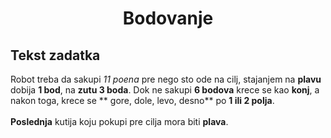 ﻿<h1 align ="center"> Bodovanje </h1>

## Tekst zadatka

<p>

Robot treba da sakupi *11 poena* pre nego sto ode na cilj, stajanjem na **plavu** dobija **1 bod**, na **zutu 3 boda**. Dok ne sakupi **6 bodova** krece se kao **konj**, a nakon toga, krece se ** gore, dole, levo, desno** po **1 ili 2 polja**. 
<br><br>
**Poslednja** kutija koju pokupi pre cilja mora biti **plava**.

</p>
